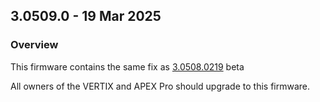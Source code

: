 ## 3.0509.0 - 19 Mar 2025

### Overview

This firmware contains the same fix as [3.0508.0219](../3.0508.0219/README.md) beta

All owners of the VERTIX and APEX Pro should upgrade to this firmware.